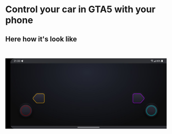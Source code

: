 # Control your car in GTA5 with your phone

## Here how it's look like
<br>

![](static/preview.jpg)
